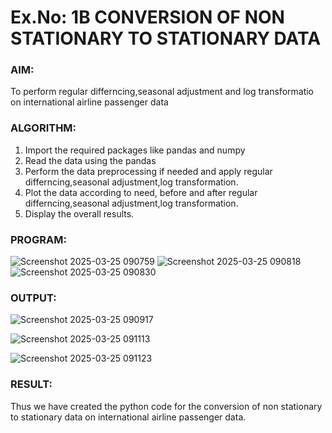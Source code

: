 # Ex.No: 1B                     CONVERSION OF NON STATIONARY TO STATIONARY DATA

### AIM:
To perform regular differncing,seasonal adjustment and log transformatio on international airline passenger data
### ALGORITHM:
1. Import the required packages like pandas and numpy
2. Read the data using the pandas
3. Perform the data preprocessing if needed and apply regular differncing,seasonal adjustment,log transformation.
4. Plot the data according to need, before and after regular differncing,seasonal adjustment,log transformation.
5. Display the overall results.
### PROGRAM:
![Screenshot 2025-03-25 090759](https://github.com/user-attachments/assets/6496e64d-761f-4449-932b-2a88ccd5cbd0)
![Screenshot 2025-03-25 090818](https://github.com/user-attachments/assets/9387a61c-7509-493e-9d94-198b829a25a0)
![Screenshot 2025-03-25 090830](https://github.com/user-attachments/assets/6016a573-ff51-425c-805c-3ad3233f14b8)


### OUTPUT:
![Screenshot 2025-03-25 090917](https://github.com/user-attachments/assets/5de8387b-4329-42f0-9e5f-6b1cb1a43ada)

![Screenshot 2025-03-25 091113](https://github.com/user-attachments/assets/d9cba1c8-ed06-474e-8449-0563a39c82a2)

![Screenshot 2025-03-25 091123](https://github.com/user-attachments/assets/1f76f11f-a190-47c9-ada5-22e0b88dc453)



### RESULT:
Thus we have created the python code for the conversion of non stationary to stationary data on international airline passenger
data.
